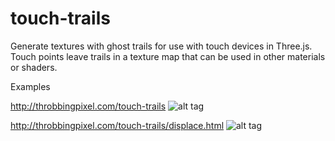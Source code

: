 # touch-trails
Generate textures with ghost trails for use with touch devices in Three.js. Touch points leave trails in a texture map that can be used in other materials or shaders.

Examples

http://throbbingpixel.com/touch-trails
![alt tag](http://throbbingpixel.com/touch-trails/touch.jpg)

http://throbbingpixel.com/touch-trails/displace.html
![alt tag](http://throbbingpixel.com/touch-trails/chimi2.jpg)


